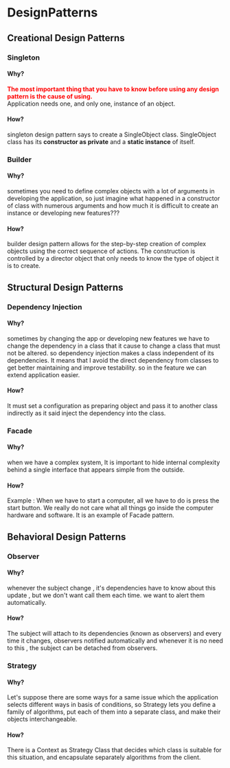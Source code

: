 # DesignPatterns

## Creational Design Patterns

###  Singleton

#### Why?

<b style='color:red'> The most important thing that you have to know before using any design pattern is the cause of using. </b></br>
Application needs one, and only one, instance of an object.


#### How?

singleton design pattern says to create a SingleObject class. SingleObject class has its <b>constructor as private</b> and a <b>static instance</b> of itself.

### Builder

#### Why?

sometimes you need to define complex objects with a lot of arguments in developing the application, so just imagine what happened in a constructor of class with numerous arguments and how much it is difficult to create an instance or developing new features???


#### How?

builder design pattern allows for the step-by-step creation of complex objects using the correct sequence of actions. The construction is controlled by a director object that only needs to know the type of object it is to create.


## Structural Design Patterns

### Dependency Injection

#### Why?

sometimes by changing the app or developing new features we have to change the dependency in a class that it cause to change a class that must not be altered. so dependency injection makes a class independent of its dependencies. It means that I avoid the direct dependency from classes to get better maintaining and improve testability. so in the feature we can extend application easier.


#### How?

It must set a configuration as preparing object and pass it to another class indirectly as it said inject the dependency into the class. 


### Facade

#### Why?

when we have a complex system, It is important to hide internal complexity behind a single interface that appears simple from the outside.

#### How?

Example : When we have to start a computer, all we have to do is press the start button. We really do not care what all things go inside the computer hardware and software. It is an example of Facade pattern.


## Behavioral Design Patterns

### Observer


#### Why?

whenever the subject change , it's dependencies have to know about this update , but we don't want call them each time. we want to alert them automatically.

#### How?

The subject will attach to its dependencies (known as observers) and every time it changes, observers notified automatically and whenever it is no need to this , the subject can be detached from observers.

### Strategy


#### Why?

Let's suppose there are some ways for a same issue which the application selects different ways in basis of conditions, so Strategy lets you define a family of algorithms, put each of them into a separate class, and make their objects interchangeable.

#### How?

There is a Context as Strategy Class that decides which class is suitable for this situation, and encapsulate separately algorithms from the client.
